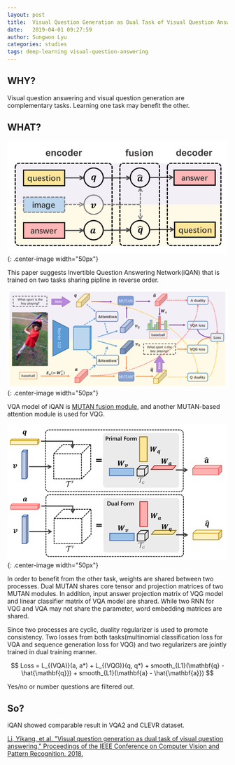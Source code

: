 ```yaml
---
layout: post
title:  Visual Question Generation as Dual Task of Visual Question Answering
date:   2019-04-01 09:27:59
author: Sungwon Lyu
categories: studies
tags: deep-learning visual-question-answering
---
```

## WHY? 
Visual question answering and visual question generation are complementary tasks. Learning one task may benefit the other. 

## WHAT?
![image](/assets/images/iqan1.png){: .center-image width="50px"}

This paper suggests Invertible Question Answering Network(iQAN) that is trained on two tasks sharing pipline in reverse order. 

![image](/assets/images/iqan2.png){: .center-image width="50px"}

VQA model of iQAN is [MUTAN fusion module](https://lyusungwon.github.io/visual-question-answering/2019/01/22/mutan.html), and another MUTAN-based attention module is used for VQG. 

![image](/assets/images/iqan3.png){: .center-image width="50px"}

In order to benefit from the other task, weights are shared between two processes. Dual MUTAN shares core tensor and projection matrices of two MUTAN modules. In addition, input answer projection matrix of VQG model and linear classifier matrix of VQA model are shared. While two RNN for VQG and VQA may not share the parameter, word embedding matrices are shared.  

Since two processes are cyclic, duality regularizer is used to promote consistency. Two losses from both tasks(multinomial classification loss for VQA and sequence generation loss for VQG) and two regularizers are jointly trained in dual training manner. 

$$
Loss = L_{(VQA)}(a, a*) + L_{(VQG)}(q, q*) + smooth_{L1}(\mathbf{q} - \hat{\mathbf{q}}) + smooth_{L1}(\mathbf{a} - \hat{\mathbf{a}}) 
$$

Yes/no or number questions are filtered out. 

## So?
iQAN showed comparable result in VQA2 and CLEVR dataset.

[Li, Yikang, et al. "Visual question generation as dual task of visual question answering." Proceedings of the IEEE Conference on Computer Vision and Pattern Recognition. 2018.](http://openaccess.thecvf.com/content_cvpr_2018/html/Li_Visual_Question_Generation_CVPR_2018_paper.html)

